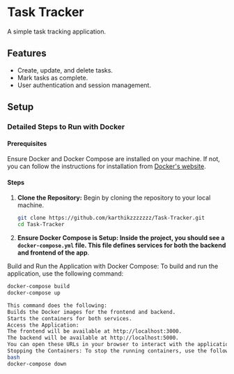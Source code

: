 # Task Tracker

A simple task tracking application.

## Features
- Create, update, and delete tasks.
- Mark tasks as complete.
- User authentication and session management.

## Setup

### Detailed Steps to Run with Docker

#### Prerequisites
Ensure Docker and Docker Compose are installed on your machine. If not, you can follow the instructions for installation from [Docker's website](https://www.docker.com/get-started).

#### Steps
1. **Clone the Repository:**
   Begin by cloning the repository to your local machine.
   ```bash
   git clone https://github.com/karthikzzzzzzz/Task-Tracker.git
   cd Task-Tracker


2. **Ensure Docker Compose is Setup: Inside the project, you should see a `docker-compose.yml` file. This file defines services for both the backend and frontend of the app**.

Build and Run the Application with Docker Compose: To build and run the application, use the following command:
```bash
docker-compose build
docker-compose up

This command does the following:
Builds the Docker images for the frontend and backend.
Starts the containers for both services.
Access the Application:
The frontend will be available at http://localhost:3000.
The backend will be available at http://localhost:5000.
You can open these URLs in your browser to interact with the application.
Stopping the Containers: To stop the running containers, use the following command:
bash
docker-compose down

```

